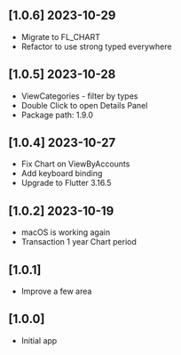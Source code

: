 ## [1.0.6] 2023-10-29

- Migrate to FL_CHART
- Refactor to use strong typed everywhere

## [1.0.5] 2023-10-28

- ViewCategories - filter by types
- Double Click to open Details Panel
- Package path: 1.9.0

## [1.0.4] 2023-10-27

- Fix Chart on ViewByAccounts
- Add keyboard binding
- Upgrade to Flutter 3.16.5

## [1.0.2] 2023-10-19

- macOS is working again
- Transaction 1 year Chart period

## [1.0.1]

- Improve a few area

## [1.0.0]

- Initial app